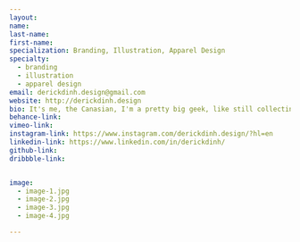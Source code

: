 ```yaml
---
layout:
name:
last-name:
first-name:
specialization: Branding, Illustration, Apparel Design
specialty:
  - branding
  - illustration
  - apparel design
email: derickdinh.design@gmail.com
website: http://derickdinh.design
bio: It's me, the Canasian, I'm a pretty big geek, like still collecting figures at 20 kind of geek. A huge part of my life and creative outlook stem from video game culture. I love to stream both video games and design work all on twitch.tv
behance-link:
vimeo-link:
instagram-link: https://www.instagram.com/derickdinh.design/?hl=en
linkedin-link: https://www.linkedin.com/in/derickdinh/
github-link:
dribbble-link:


image:
  - image-1.jpg
  - image-2.jpg
  - image-3.jpg
  - image-4.jpg

---
```

